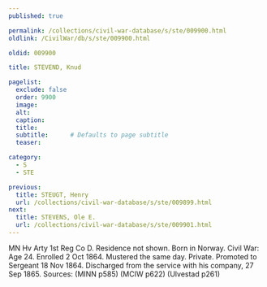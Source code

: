 ```yaml
---
published: true

permalink: /collections/civil-war-database/s/ste/009900.html
oldlink: /CivilWar/db/s/ste/009900.html

oldid: 009900

title: STEVEND, Knud

pagelist:
  exclude: false
  order: 9900
  image: 
  alt:
  caption:
  title:
  subtitle:      # Defaults to page subtitle
  teaser:

category: 
  - S 
  - STE

previous:
  title: STEUGT, Henry
  url: /collections/civil-war-database/s/ste/009899.html  
next:
  title: STEVENS, Ole E.
  url: /collections/civil-war-database/s/ste/009901.html   
---
```

MN Hv Arty 1st Reg Co D. Residence not shown. Born in Norway. Civil War: Age 24. Enrolled 2 Oct 1864. Mustered the same day. Private. Promoted to Sergeant 18 Nov 1864. Discharged from the service with his company, 27 Sep 1865. Sources: (MINN p585) (MCIW p622) (Ulvestad p261)